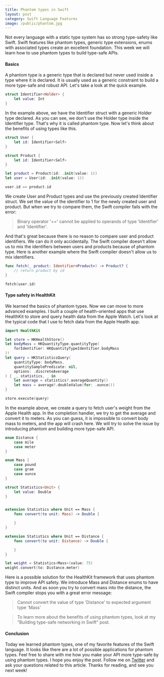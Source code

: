 ```yaml
---
title: Phantom types in Swift
layout: post
category: Swift Language Features
image: /public/phantom.jpg
---
```


Not every language with a static type system has so strong type-safety like Swift. Swift features like phantom types, generic type extensions, enums with associated types create an excellent foundation. This week we will learn how to use phantom types to build type-safe APIs.

#### Basics
A phantom type is a generic type that is declared but never used inside a type where it is declared. It is usually used as a generic constraint to build a more type-safe and robust API. Let's take a look at the quick example.

```swift
struct Identifier<Holder> {
    let value: Int
}
```

In the example above, we have the Identifier struct with a generic Holder type declared. As you can see, we don't use the Holder type inside the Identifier type. That's why it is called phantom type. Now let's think about the benefits of using types like this.

```swift
struct User {
    let id: Identifier<Self>
}

struct Product {
    let id: Identifier<Self>
}

let product = Product(id: .init(value: 1))
let user = User(id: .init(value: 1))

user.id == product.id
```

We create User and Product types and use the previously created Identifier struct. We set the value of the identifier to 1 for the newly created user and product. But when we try to compare them, the Swift compiler fails with the error:

> Binary operator '==' cannot be applied to operands of type 'Identifier<User>' and 'Identifier<Product>'.

And that's great because there is no reason to compare user and product identifiers. We can do it only accidentally. The Swift compiler doesn't allow us to mix the identifiers between users and products because of phantom type. Here is another example where the Swift compiler doesn't allow us to mix identifiers.

```swift
func fetch(_ product: Identifier<Product>) -> Product? {
    // return product by id
}

fetch(user.id)
```

#### Type safety in HealthKit
We learned the basics of phantom types. Now we can move to more advanced examples. I built a couple of health-oriented apps that use HealthKit to store and query health data from the Apple Watch. Let's look at the typical code that I use to fetch data from the Apple Health app.

```swift
import HealthKit

let store = HKHealthStore()
let bodyMass = HKQuantityType.quantityType(
    forIdentifier: HKQuantityTypeIdentifier.bodyMass
)!
let query = HKStatisticsQuery(
    quantityType: bodyMass,
    quantitySamplePredicate: nil,
    options: .discreteAverage
) { _, statistics, _ in
    let average = statistics?.averageQuantity()
    let mass = average?.doubleValue(for: .ounce())
}

store.execute(query)
```

In the example above, we create a query to fetch user's weight from the Apple Health app. In the completion handler, we try to get the average and convert it to meters. As you can guess, it is impossible to convert body mass to meters, and the app will crash here. We will try to solve the issue by introducing phantom and building more type-safe API.

```swift
enum Distance {
    case mile
    case meter
}

enum Mass {
    case pound
    case gram
    case ounce
}

struct Statistics<Unit> {
    let value: Double
}


extension Statistics where Unit == Mass {
    func convert(to unit: Mass) -> Double {

    }
}

extension Statistics where Unit == Distance {
    func convert(to unit: Distance) -> Double {

    }
}

let weight = Statistics<Mass>(value: 75)
weight.convert(to: Distance.meter)
```

Here is a possible solution for the HealthKit framework that uses phantom type to improve API safety. We introduce Mass and Distance enums to have distinct units. And as soon you try to convert mass into the distance, the Swift compiler stops you with a great error message:

> Cannot convert the value of type 'Distance' to expected argument type 'Mass'

> To learn more about the benefits of using phantom types, look at my "Building type-safe networking in Swift" post.

#### Conclusion
Today we learned phantom types, one of my favorite features of the Swift language. It looks like there are a lot of possible applications for phantom types. Feel free to share with me how you make your API more type-safe by using phantom types. I hope you enjoy the post. Follow me on [Twitter](https://twitter.com/mecid) and ask your questions related to this article. Thanks for reading, and see you next week!
